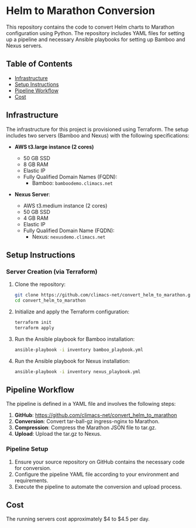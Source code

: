 # Helm to Marathon Conversion

This repository contains the code to convert Helm charts to Marathon configuration using Python. The repository includes YAML files for setting up a pipeline and necessary Ansible playbooks for setting up Bamboo and Nexus servers.

## Table of Contents

- [Infrastructure](#infrastructure)
- [Setup Instructions](#setup-instructions)
- [Pipeline Workflow](#pipeline-workflow)
- [Cost](#cost)

## Infrastructure

The infrastructure for this project is provisioned using Terraform. The setup includes two servers (Bamboo and Nexus) with the following specifications:

- **AWS t3.large instance (2 cores)**
  - 50 GB SSD
  - 8 GB RAM
  - Elastic IP
  - Fully Qualified Domain Names (FQDN):
    - Bamboo: `bamboodemo.climacs.net`

- **Nexus Server**:
  - AWS t3.medium instance (2 cores)
  - 50 GB SSD
  - 4 GB RAM
  - Elastic IP
  - Fully Qualified Domain Name (FQDN): 
    - Nexus: `nexusdemo.climacs.net`

## Setup Instructions

### Server Creation (via Terraform)
   
1. Clone the repository:
   ```bash
   git clone https://github.com/climacs-net/convert_helm_to_marathon.git
   cd convert_helm_to_marathon

2. Initialize and apply the Terraform configuration:
   ```bash
   terraform init
   terraform apply

3. Run the Ansible playbook for Bamboo installation:
   ```bash
   ansible-playbook -i inventory bamboo_playbook.yml

4. Run the Ansible playbook for Nexus installation:
   ```bash
   ansible-playbook -i inventory nexus_playbook.yml 


## Pipeline Workflow

The pipeline is defined in a YAML file and involves the following steps:

1. **GitHub**: https://github.com/climacs-net/convert_helm_to_marathon
2. **Conversion**: Convert tar-ball-gz ingress-nginx to Marathon.
3. **Compression**: Compress the Marathon JSON file to tar.gz.
4. **Upload**: Upload the tar.gz to Nexus.

### Pipeline Setup

1. Ensure your source repository on GitHub contains the necessary code for conversion.
2. Configure the pipeline YAML file according to your environment and requirements.
3. Execute the pipeline to automate the conversion and upload process.

## Cost

The running servers cost approximately $4 to $4.5 per day.



